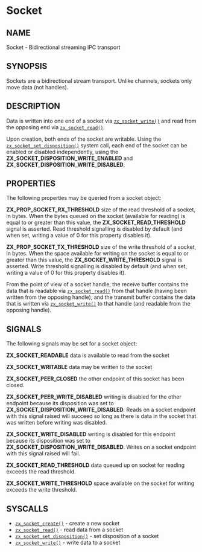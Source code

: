 # Socket

## NAME

Socket - Bidirectional streaming IPC transport

## SYNOPSIS

Sockets are a bidirectional stream transport. Unlike channels, sockets
only move data (not handles).

## DESCRIPTION

Data is written into one end of a socket via [`zx_socket_write()`] and
read from the opposing end via [`zx_socket_read()`].

Upon creation, both ends of the socket are writable. Using the
[`zx_socket_set_disposition()`] system call, each end of the socket can be
enabled or disabled independently, using the
**ZX_SOCKET_DISPOSITION_WRITE_ENABLED** and
**ZX_SOCKET_DISPOSITION_WRITE_DISABLED**.

## PROPERTIES

The following properties may be queried from a socket object:

**ZX_PROP_SOCKET_RX_THRESHOLD** size of the read threshold of a socket, in
bytes. When the bytes queued on the socket (available for reading) is equal to
or greater than this value, the **ZX_SOCKET_READ_THRESHOLD** signal is asserted.
Read threshold signalling is disabled by default (and when set, writing
a value of 0 for this property disables it).

**ZX_PROP_SOCKET_TX_THRESHOLD** size of the write threshold of a socket,
in bytes. When the space available for writing on the socket is equal to or
greater than this value, the **ZX_SOCKET_WRITE_THRESHOLD** signal is asserted.
Write threshold signalling is disabled by default (and when set, writing a
value of 0 for this property disables it).

From the point of view of a socket handle, the receive buffer contains the data
that is readable via [`zx_socket_read()`] from that handle (having been written
from the opposing handle), and the transmit buffer contains the data that is
written via [`zx_socket_write()`] to that handle (and readable from the opposing
handle).

## SIGNALS

The following signals may be set for a socket object:

**ZX_SOCKET_READABLE** data is available to read from the socket

**ZX_SOCKET_WRITABLE** data may be written to the socket

**ZX_SOCKET_PEER_CLOSED** the other endpoint of this socket has
been closed.

**ZX_SOCKET_PEER_WRITE_DISABLED** writing is disabled for the other
endpoint because its disposition was set to
**ZX_SOCKET_DISPOSITION_WRITE_DISABLED**. Reads on a socket endpoint with this
signal raised will succeed so long as there is data in the socket that was
written before writing was disabled.

**ZX_SOCKET_WRITE_DISABLED** writing is disabled for this endpoint because its
disposition was set to **ZX_SOCKET_DISPOSITION_WRITE_DISABLED**. Writes on a
socket endpoint with this signal raised will fail.

**ZX_SOCKET_READ_THRESHOLD** data queued up on socket for reading exceeds
the read threshold.

**ZX_SOCKET_WRITE_THRESHOLD** space available on the socket for writing exceeds
the write threshold.

## SYSCALLS

 - [`zx_socket_create()`] - create a new socket
 - [`zx_socket_read()`] - read data from a socket
 - [`zx_socket_set_disposition()`] - set disposition of a socket
 - [`zx_socket_write()`] - write data to a socket

[`zx_socket_create()`]: /docs/reference/syscalls/socket_create.md
[`zx_socket_read()`]: /docs/reference/syscalls/socket_read.md
[`zx_socket_set_disposition()`]: /docs/reference/syscalls/socket_set_disposition.md
[`zx_socket_write()`]: /docs/reference/syscalls/socket_write.md
